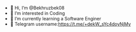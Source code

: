 - 👋 Hi, I’m @Bekhruzbek08
- 👀 I’m interested in Coding
- 🌱 I’m currently learning a Software Enginer
- 🪪 Telegram username:https://t.me/+dekW_sYc4doyNjMy

<!---
Bekhruzbek08/Bekhruzbek08 is a ✨ special ✨ repository because its `README.md` (this file) appears on your GitHub profile.
You can click the Preview link to take a look at your changes.
--->
